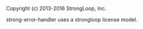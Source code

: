 Copyright (c) 2013-2016 StrongLoop, Inc.

strong-error-handler uses a strongloop license model.

[StrongLoop Subscription Agreement]: http://strongloop.com/license
